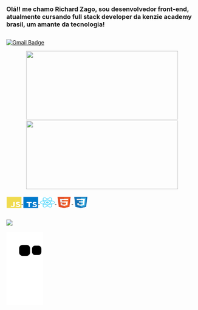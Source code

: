 ### Olá!! me chamo Richard Zago, sou desenvolvedor front-end, atualmente cursando full stack developer da kenzie academy brasil, um amante da tecnologia!

##
[![Gmail Badge](https://img.shields.io/badge/-rich.czago@gmail.com-c14438?style=flat-square&logo=Gmail&logoColor=white&link=mailto:rich.czago@gmail.com)](mailto:rich.czago@gmail.com)


<div align="center">
  <a href="https://github.com/richzago97">
  <img height="180em" width="400em"src="https://github-readme-stats.vercel.app/api?username=richzago97&show_icons=true&theme=dracula&include_all_commits=true&count_private=true"/>
  <img height="180em" width="400em"src="https://github-readme-stats.vercel.app/api/top-langs/?username=richzago97&layout=compact&langs_count=7&theme=dracula"/>
</div>
<div style="display: inline_block"><br>
  <img align="center" alt="Richard-Js" height="30" width="40" src="https://raw.githubusercontent.com/devicons/devicon/master/icons/javascript/javascript-plain.svg">
  <img align="center" alt="Richard-Ts" height="30" width="40" src="https://raw.githubusercontent.com/devicons/devicon/master/icons/typescript/typescript-plain.svg">
  <img align="center" alt="Richard-React" height="30" width="40" src="https://raw.githubusercontent.com/devicons/devicon/master/icons/react/react-original.svg">
  <img align="center" alt="Richard-HTML" height="30" width="40" src="https://raw.githubusercontent.com/devicons/devicon/master/icons/html5/html5-original.svg">
  <img align="center" alt="Richard-CSS" height="30" width="40" src="https://raw.githubusercontent.com/devicons/devicon/master/icons/css3/css3-original.svg">
</div>

##
<div>
  <a href="https://www.linkedin.com/in/richzago" target="_blank"><img src="https://img.shields.io/badge/-LinkedIn-%230077B5?style=for-the-badge&logo=linkedin&logoColor=white" target="_blank"></a> 
  
 ![Snake animation](https://github.com/richzago97/richzago97/blob/output/github-contribution-grid-snake.svg)
 </div>
